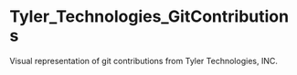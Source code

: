 # Tyler_Technologies_GitContributions
Visual representation of git contributions from Tyler Technologies, INC.
